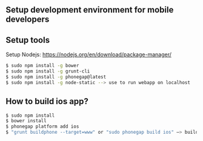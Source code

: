 ## Setup development environment for mobile developers

## Setup tools
Setup Nodejs: https://nodejs.org/en/download/package-manager/

```bash
$ sudo npm install -g bower
$ sudo npm install -g grunt-cli
$ sudo npm install -g phonegap@latest
$ sudo npm install -g node-static --> use to run webapp on localhost
```
## How to build ios app?

```bash
$ sudo npm install
$ bower install
$ phonegap platform add ios
$ "grunt buildphone --target=www" or "sudo phonegap build ios" —> build app
```